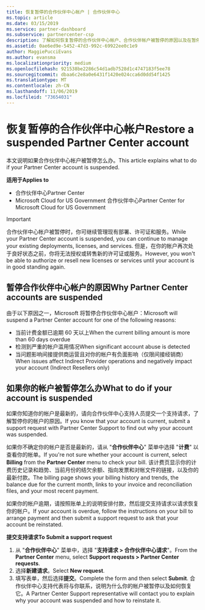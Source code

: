 ```yaml
---
title: 恢复暂停的合作伙伴中心帐户 | 合作伙伴中心
ms.topic: article
ms.date: 03/15/2019
ms.service: partner-dashboard
ms.subservice: partnercenter-csp
description: 了解如何恢复暂停的合作伙伴中心帐户、合作伙伴帐户被暂停的原因以及在暂停时如何使用帐户。
ms.assetid: 0ae6ed9e-5452-47d3-992c-69922ee0c1e9
author: MaggiePucciEvans
ms.author: evansma
ms.localizationpriority: medium
ms.openlocfilehash: 921538be2286c54d1adb7528d1c4747183f5ee78
ms.sourcegitcommit: dbaa6c2e8a0e6431f1420e024cca6d0dd54f1425
ms.translationtype: MT
ms.contentlocale: zh-CN
ms.lasthandoff: 11/06/2019
ms.locfileid: "73654031"
---
```

# <a name="restore-a-suspended-partner-center-account"></a><span data-ttu-id="0f3fa-103">恢复暂停的合作伙伴中心帐户</span><span class="sxs-lookup"><span data-stu-id="0f3fa-103">Restore a suspended Partner Center account</span></span>

<span data-ttu-id="0f3fa-104">本文说明如果合作伙伴中心帐户被暂停怎么办。</span><span class="sxs-lookup"><span data-stu-id="0f3fa-104">This article explains what to do if your Partner Center account is suspended.</span></span>

<span data-ttu-id="0f3fa-105">**适用于**</span><span class="sxs-lookup"><span data-stu-id="0f3fa-105">**Applies to**</span></span>

-  <span data-ttu-id="0f3fa-106">合作伙伴中心</span><span class="sxs-lookup"><span data-stu-id="0f3fa-106">Partner Center</span></span>
-  <span data-ttu-id="0f3fa-107">Microsoft Cloud for US Government 合作伙伴中心</span><span class="sxs-lookup"><span data-stu-id="0f3fa-107">Partner Center for Microsoft Cloud for US Government</span></span>


> [!IMPORTANT]  
> <span data-ttu-id="0f3fa-108">合作伙伴中心帐户被暂停时，你可继续管理现有部署、许可证和服务。</span><span class="sxs-lookup"><span data-stu-id="0f3fa-108">While your Partner Center account is suspended, you can continue to manage your existing deployments, licenses, and services.</span></span> <span data-ttu-id="0f3fa-109">但是，在你的帐户再次处于良好状态之前，你将无法授权或转售新的许可证或服务。</span><span class="sxs-lookup"><span data-stu-id="0f3fa-109">However, you won't be able to authorize or resell new licenses or services until your account is in good standing again.</span></span>

## <a name="why-partner-center-accounts-are-suspended"></a><span data-ttu-id="0f3fa-110">暂停合作伙伴中心帐户的原因</span><span class="sxs-lookup"><span data-stu-id="0f3fa-110">Why Partner Center accounts are suspended</span></span>

<span data-ttu-id="0f3fa-111">由于以下原因之一，Microsoft 将暂停合作伙伴中心帐户：</span><span class="sxs-lookup"><span data-stu-id="0f3fa-111">Microsoft will suspend a Partner Center account for one of the following reasons:</span></span>

- <span data-ttu-id="0f3fa-112">当前计费金额已逾期 60 天以上</span><span class="sxs-lookup"><span data-stu-id="0f3fa-112">When the current billing amount is more than 60 days overdue</span></span> 
- <span data-ttu-id="0f3fa-113">检测到严重的帐户滥用情况</span><span class="sxs-lookup"><span data-stu-id="0f3fa-113">When significant account abuse is detected</span></span>
- <span data-ttu-id="0f3fa-114">当问题影响间接提供商运营且对你的帐户有负面影响（仅限间接经销商）</span><span class="sxs-lookup"><span data-stu-id="0f3fa-114">When issues affect Indirect Provider operations and negatively impact your account (Indirect Resellers only)</span></span>

## <a name="what-to-do-if-your-account-is-suspended"></a><span data-ttu-id="0f3fa-115">如果你的帐户被暂停怎么办</span><span class="sxs-lookup"><span data-stu-id="0f3fa-115">What to do if your account is suspended</span></span>

<span data-ttu-id="0f3fa-116">如果你知道你的帐户是最新的，请向合作伙伴中心支持人员提交一个支持请求，了解暂停你的帐户的原因。</span><span class="sxs-lookup"><span data-stu-id="0f3fa-116">If you know that your account is current, submit a support request with Partner Center Support to find out why your account was suspended.</span></span> 

<span data-ttu-id="0f3fa-117">如果你不确定你的帐户是否是最新的，请从 "**合作伙伴中心**" 菜单中选择 "**计费**" 以查看你的帐单。</span><span class="sxs-lookup"><span data-stu-id="0f3fa-117">If you're not sure whether your account is current, select **Billing** from the **Partner Center** menu to check your bill.</span></span> <span data-ttu-id="0f3fa-118">该计费页显示你的计费历史记录和趋势、当前月份的结欠余额、指向发票和对帐文件的链接，以及你的最新付款。</span><span class="sxs-lookup"><span data-stu-id="0f3fa-118">The billing page shows your billing history and trends, the balance due for the current month, links to your invoice and reconciliation files, and your most recent payment.</span></span>

<span data-ttu-id="0f3fa-119">如果你的帐户逾期，请按照账单上的说明安排付款，然后提交支持请求以请求恢复你的帐户。</span><span class="sxs-lookup"><span data-stu-id="0f3fa-119">If your account is overdue, follow the instructions on your bill to arrange payment and then submit a support request to ask that your account be reinstated.</span></span> 

<span data-ttu-id="0f3fa-120">**提交支持请求**</span><span class="sxs-lookup"><span data-stu-id="0f3fa-120">**To Submit a support request**</span></span>

1.  <span data-ttu-id="0f3fa-121">从 "**合作伙伴中心**" 菜单中，选择 "**支持请求 > 合作伙伴中心请求**"。</span><span class="sxs-lookup"><span data-stu-id="0f3fa-121">From the **Partner Center** menu, select **Support requests > Partner Center requests**.</span></span>
2.  <span data-ttu-id="0f3fa-122">选择**新建请求**。</span><span class="sxs-lookup"><span data-stu-id="0f3fa-122">Select **New request**.</span></span> 
3.  <span data-ttu-id="0f3fa-123">填写表单，然后选择**提交**。</span><span class="sxs-lookup"><span data-stu-id="0f3fa-123">Complete the form and then select **Submit**.</span></span> <span data-ttu-id="0f3fa-124">合作伙伴中心支持代表将与你联系，说明为什么你的帐户被暂停以及如何恢复它。</span><span class="sxs-lookup"><span data-stu-id="0f3fa-124">A Partner Center Support representative will contact you to explain why your account was suspended and how to reinstate it.</span></span>



